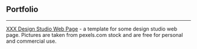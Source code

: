 ## Portfolio
***
[XXX Design Studio Web Page](https://ulidi.github.io/Portfolio/Design_Page/index.html) - a template for some design studio web page. Pictures are taken from pexels.com stock and are free for personal and commercial use.
